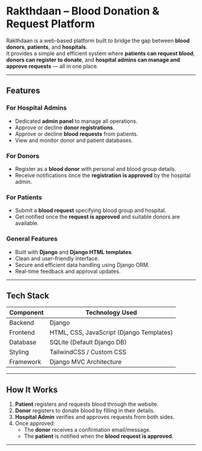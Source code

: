 ﻿# Rakthdaan – Blood Donation & Request Platform

Rakthdaan is a web-based platform built to bridge the gap between **blood donors**, **patients**, and **hospitals**.  
It provides a simple and efficient system where **patients can request blood**, **donors can register to donate**, and **hospital admins can manage and approve requests** — all in one place.

---

## Features

### For Hospital Admins
- Dedicated **admin panel** to manage all operations.
- Approve or decline **donor registrations**.
- Approve or decline **blood requests** from patients.
- View and monitor donor and patient databases.

### For Donors
- Register as a **blood donor** with personal and blood group details.
- Receive notifications once the **registration is approved** by the hospital admin.

### For Patients
- Submit a **blood request** specifying blood group and hospital.
- Get notified once the **request is approved** and suitable donors are available.

### General Features
- Built with **Django** and **Django HTML templates**.
- Clean and user-friendly interface.
- Secure and efficient data handling using Django ORM.
- Real-time feedback and approval updates.

---

## Tech Stack

| Component | Technology Used |
|------------|-----------------|
| Backend | Django |
| Frontend | HTML, CSS, JavaScript (Django Templates) |
| Database | SQLite (Default Django DB) |
| Styling | TailwindCSS / Custom CSS |
| Framework | Django MVC Architecture |

---

## How It Works

1. **Patient** registers and requests blood through the website.  
2. **Donor** registers to donate blood by filling in their details.  
3. **Hospital Admin** verifies and approves requests from both sides.  
4. Once approved:  
   - The **donor** receives a confirmation email/message.  
   - The **patient** is notified when the **blood request is approved**.  

---


